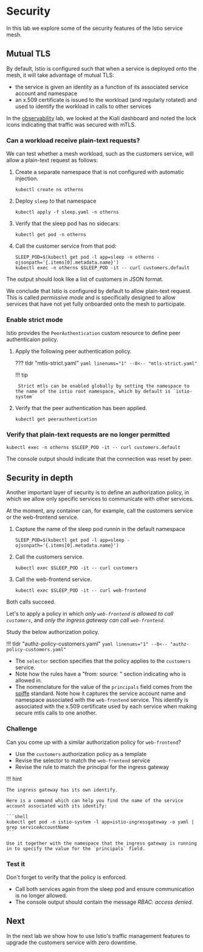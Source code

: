 # Security

In this lab we explore some of the security features of the Istio service mesh.

## Mutual TLS

By default, Istio is configured such that when a service is deployed onto the mesh, it will take advantage of mutual TLS:

- the service is given an identity as a function of its associated service account and namespace
- an x.509 certificate is issued to the workload (and regularly rotated) and used to identify the workload in calls to other services

In the [observability](dashboards.md#kiali) lab, we looked at the Kiali dashboard and noted the lock icons indicating that traffic was secured with mTLS.

### Can a workload receive plain-text requests?

We can test whether a mesh workload, such as the customers service, will allow a plain-text request as follows:

1. Create a separate namespace that is not configured with automatic injection.

    ```shell
    kubectl create ns otherns
    ```

1. Deploy `sleep` to that namespace

    ```shell
    kubectl apply -f sleep.yaml -n otherns
    ```

1. Verify that the sleep pod has no sidecars:

    ```shell
    kubectl get pod -n otherns
    ```

1. Call the customer service from that pod:

    ```shell
    SLEEP_POD=$(kubectl get pod -l app=sleep -n otherns -ojsonpath='{.items[0].metadata.name}')
    kubectl exec -n otherns $SLEEP_POD -it -- curl customers.default
    ```

The output should look like a list of customers in JSON format.

We conclude that Istio is configured by default to allow plain-text request.
This is called _permissive mode_ and is specifically designed to allow services that have not yet fully onboarded onto the mesh to participate.

### Enable strict mode

Istio provides the `PeerAuthentication` custom resource to define peer authenticaion policy.

1. Apply the following peer authentication policy.

    ??? tldr "mtls-strict.yaml"
        ```yaml linenums="1"
        --8<-- "mtls-strict.yaml"
        ```

    !!! tip

        Strict mtls can be enabled globally by setting the namespace to the name of the istio root namespace, which by default is `istio-system`

1. Verify that the peer authentication has been applied.

    ```shell
    kubectl get peerauthentication
    ```

### Verify that plain-text requests are no longer permitted

```shell
kubectl exec -n otherns $SLEEP_POD -it -- curl customers.default
```

The console output should indicate that the connection was reset by peer.


## Security in depth

Another important layer of security is to define an authorization policy, in which we allow only specific services to communicate with other services.

At the moment, any container can, for example, call the customers service or the web-frontend service.

1. Capture the name of the sleep pod runnin in the default namespace

    ```shell
    SLEEP_POD=$(kubectl get pod -l app=sleep -ojsonpath='{.items[0].metadata.name}')
    ```

1. Call the customers service.

    ```shell
    kubectl exec $SLEEP_POD -it -- curl customers
    ```

1. Call the web-frontend service.

    ```shell
    kubectl exec $SLEEP_POD -it -- curl web-frontend
    ```

Both calls succeed.

Let's to apply a policy in which _only `web-frontend` is allowed to call `customers`_, and _only the ingress gateway can call `web-frontend`_.

Study the below authorization policy.

!!! tldr "authz-policy-customers.yaml"
    ```yaml linenums="1"
    --8<-- "authz-policy-customers.yaml"
    ```

- The `selector` section specifies that the policy applies to the `customers` service.
- Note how the rules have a "from: source: " section indicating who is allowed in.
- The nomenclature for the value of the `principals` field comes from the [spiffe](https://spiffe.io/) standard.  Note how it captures the service account name and namespace associated with the `web-frontend` service.  This identify is associated with the x.509 certificate used by each service when making secure mtls calls to one another.

### Challenge

Can you come up with a similar authorization policy for `web-frontend`?

- Use the `customers` authorization policy as a template
- Revise the selector to match the `web-frontend` service
- Revise the rule to match the principal for the ingress gateway

!!! hint

    The ingress gateway has its own identify.

    Here is a command which can help you find the name of the service account associated with its identify:

    ```shell
    kubectl get pod -n istio-system -l app=istio-ingressgateway -o yaml | grep serviceAccountName
    ```

    Use it together with the namespace that the ingress gateway is running in to specify the value for the `principals` field.


### Test it

Don't forget to verify that the policy is enforced.

- Call both services again from the sleep pod and ensure communication is no longer allowed.
- The console output should contain the message _RBAC: access denied_.

## Next

In the next lab we show how to use Istio's traffic management features to upgrade the customers service with zero downtime.

